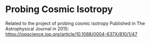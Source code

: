 # Probing Cosmic Isotropy 

Related to the project of probing cosmic isotropy Published in The Astrophysical Journal in 2015: https://iopscience.iop.org/article/10.1088/0004-637X/810/1/47
